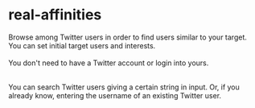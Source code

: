 # real-affinities
Browse among Twitter users in order to find users similar to your target. <br /> 
You can set initial target users and interests. <br />
<br />
You don't need to have a Twitter account or login into yours. <br />
<br />

You can search Twitter users giving a certain string in input. 
Or, if you already know, entering the username of an existing Twitter user.





